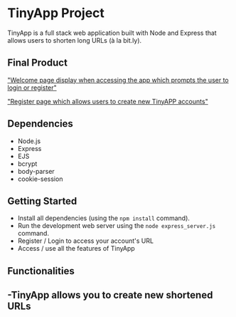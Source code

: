 # TinyApp Project

TinyApp is a full stack web application built with Node and Express that allows users to shorten long URLs (à la bit.ly).

## Final Product

["Welcome page display when accessing the app which prompts the user to login or register"](https://github.com/TheoMLP/tinyapp/blob/master/docs/welcome_page.png)

["Register page which allows users to create new TinyAPP accounts"](https://github.com/TheoMLP/tinyapp/blob/master/docs/register_page.png)

## Dependencies

- Node.js
- Express
- EJS
- bcrypt
- body-parser
- cookie-session

## Getting Started

- Install all dependencies (using the `npm install` command).
- Run the development web server using the `node express_server.js` command.
- Register / Login to access your account's URL
- Access / use all the features of TinyApp

## Functionalities 

-TinyApp allows you to create new shortened URLs
-
